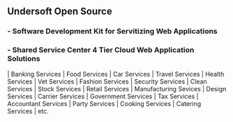 ## Undersoft Open Source
### - Software Development Kit for Servitizing Web Applications
### - Shared Service Center 4 Tier Cloud Web Application Solutions
| Banking Services | Food Services | Car Services | Travel Services | Health Services | Vet Services | Fashion Services | Security Services | Clean Services | Stock Services | Retail Services | Manufacturing Sevices | Design Services | Carrier Services | Government Services | Tax Services | Accountant Services | Party Services | Cooking Services | Catering Services | etc.
